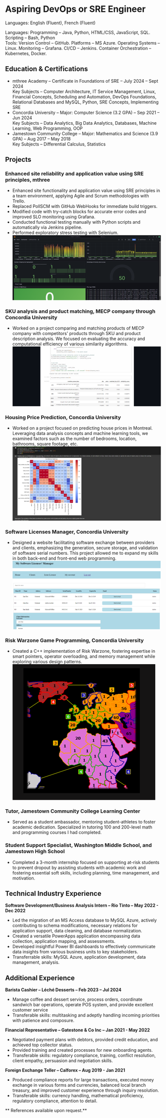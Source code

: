 # Aspiring DevOps or SRE Engineer

Languages: English (Fluent), French (Fluent)

Languages: Programming – Java, Python, HTML/CSS, JavaScript, SQL. Scripting – Bash, Python <br>
Tools: Version Control – GitHub. Platforms – MS Azure. Operating Systems – Linux. Monitoring – Grafana. CI/CD – Jenkins. Container Orchestration – Kubernetes, Docker.

## Education & Certifications
- mthree Academy – Certificate in Foundations of SRE – July 2024 – Sept 2024 <br>
Key Subjects – Computer Architecture, IT Service Management, Linux, Financial Concepts, Scheduling and Automation, DevOps
Foundations, Relational Databases and MySQL, Python, SRE Concepts, Implementing SRE
- Concordia University – Major: Computer Science (3.2 GPA) – Sep 2021 – Jun 2024 <br>
Key Subjects – Data Analytics, Big Data Analytics, Databases, Machine Learning, Web Programming, OOP
- Jamestown Community College – Major: Mathematics and Science (3.9 GPA) – Aug 2017 – May 2018 <br>
Key Subjects – Differential Calculus, Statistics

## Projects
### Enhanced site reliability and application value using SRE principles, mthree
- Enhanced site functionality and application value using SRE principles in a team environment, applying Agile and Scrum methodologies with Trello.
- Replaced PollSCM with GitHub WebHooks for immediate build triggers.
- Modified code with try-catch blocks for accurate error codes and improved SLO monitoring using Grafana.
- Conducted functional testing manually with Python scripts and automatically via Jenkins pipeline.
- Performed exploratory stress testing with Selenium.
![](/assets/proj5.png)

### SKU analysis and product matching, MECP company through Concordia University
- Worked on a project comparing and matching products of MECP company with competitors' products through SKU and product description analysis. We focused on evaluating the accuracy and computational efficiency of various similarity algorithms.
![](/assets/proj1.png)

### Housing Price Prediction, Concordia University
- Worked on a project focused on predicting house prices in Montreal. Leveraging data analysis concepts and machine learning tools, we examined factors such as the number of bedrooms, location, bathrooms, square footage, etc.
![](/assets/proj2.png)

### Software Licenses Manager, Concordia University
- Designed a website facilitating software exchange between providers and clients, emphasizing the generation, secure storage, and validation of software serial numbers. This project allowed me to expand my skills in both back-end and front-end web programming.
![](/assets/proj3.png)

### Risk Warzone Game Programming, Concordia University
- Created a C++ implementation of Risk Warzone, fostering expertise in smart pointers, operator overloading, and memory management while exploring various design patterns.
![](/assets/proj4.png)

### Tutor, Jamestown Community College Learning Center
- Served as a student ambassador, mentoring student-athletes to foster academic dedication. Specialized in tutoring 100 and 200-level math and programming courses I had completed.

### Student Support Specialist, Washington Middle School, and Jamestown High School
- Completed a 3-month internship focused on supporting at-risk students to prevent dropout by assisting students with academic work and fostering essential soft skills, including planning, time management, and motivation.

## Technical Industry Experience
**Software Development/Business Analysis Intern – Rio Tinto – May 2022 - Dec 2022**
- Led the migration of an MS Access database to MySQL Azure, actively contributing to schema modifications, necessary relations for application support, data cleaning, and database normalization.
- Created a versatile PowerApps application encompassing data collection, application mapping, and assessments.
- Developed insightful Power BI dashboards to effectively communicate data insights from various business units to key stakeholders.
- Transferrable skills: MySQL Azure, application development, data management, analysis.

## Additional Experience
**Barista Cashier – Léché Desserts – Feb 2023 – Jul 2024**
- Manage coffee and dessert service, process orders, coordinate sandwich bar operations, operate POS system, and provide excellent customer service
- Transferable skills: multitasking and adeptly handling incoming priorities with patience and composure.

**Financial Representative – Gatestone & Co Inc – Jan 2021 - May 2022**
- Negotiated payment plans with debtors, provided credit education, and achieved top collector status.
- Provided training and created processes for new onboarding agents.
- Transferable skills: regulatory compliance, training, conflict resolution, client empathy, persuasion and negotiation skills.

**Foreign Exchange Teller – Calforex – Aug 2019 - Jan 2021**
- Produced compliance reports for large transactions, executed money exchange in various forms and currencies, balanced local branch treasury, and improved customer experience through inquiry resolution.
- Transferable skills: currency handling, mathematical proficiency, regulatory compliance, attention to detail.

** References available upon request.**
